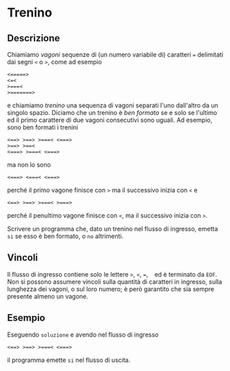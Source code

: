 Trenino
=======

Descrizione
-----------

Chiamiamo *vagoni* sequenze di (un numero variabile di) caratteri `=` delimitati
dai segni `<` o `>`, come ad esempio

    <=====>
    <=<
    >===<
    >=======>

e chiamiamo *trenino* una sequenza di vagoni separati l'uno dall'altro da un
singolo spazio. Diciamo che un trenino è *ben formato* se e solo se l'ultimo ed
il primo carattere di due vagoni consecutivi sono uguali. Ad esempio, sono ben
formati i trenini

    <==> >==> >===< <===>
    >==> >==<
    <===> >===< <===>

ma non lo sono

    <===> <===< <===>

perché il primo vagone finisce con `>` ma il successivo inizia con `<` e

    <==> >==> >===< >===>

perché il penultimo vagone finisce con `<`, ma il successivo inizia con `>`.

Scrivere un programma che, dato un trenino nel flusso di ingresso, emetta `si`
se esso è ben formato, o `no` altrimenti.


Vincoli
-------

Il flusso di ingresso contiene solo le lettere `>`, `<`, `=`, ` ` ed è terminato
da `EOF`. Non si possono assumere vincoli sulla quantità di caratteri in
ingresso, sulla lunghezza dei vagoni, o sul loro numero; è però garantito che
sia sempre presente almeno un vagone.


Esempio
-------

Eseguendo `soluzione` e avendo nel flusso di ingresso

    <==> >==> >===< <===>

il programma emette `si` nel flusso di uscita.
